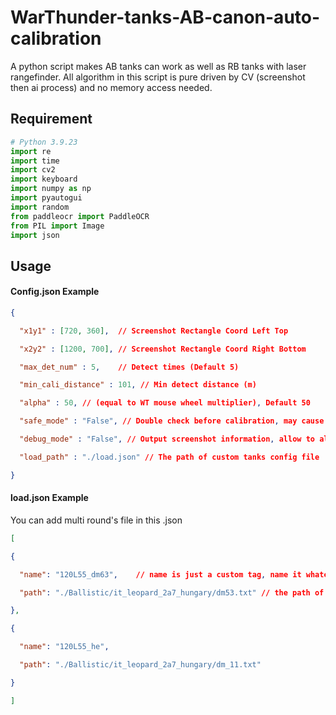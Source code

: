 # WarThunder-tanks-AB-canon-auto-calibration
A python script makes AB tanks can work as well as RB tanks with laser rangefinder.
All algorithm in this script is pure driven by CV (screenshot then ai process) and no memory access needed.

## Requirement

```python
# Python 3.9.23
import re
import time
import cv2
import keyboard
import numpy as np
import pyautogui
import random
from paddleocr import PaddleOCR
from PIL import Image
import json
```



## Usage

#### Config.json Example

```json
{

  "x1y1" : [720, 360],  // Screenshot Rectangle Coord Left Top

  "x2y2" : [1200, 700], // Screenshot Rectangle Coord Right Bottom

  "max_det_num" : 5,	// Detect times (Default 5)

  "min_cali_distance" : 101, // Min detect distance (m)

  "alpha" : 50, // (equal to WT mouse wheel multiplier), Default 50

  "safe_mode" : "False", // Double check before calibration, may cause less efficiency but high Acc (Default False)

  "debug_mode" : "False", // Output screenshot information, allow to alter screenshot position

  "load_path" : "./load.json" // The path of custom tanks config file 

}
```

#### load.json Example

You can add multi round's file in this .json

```json
[

{

  "name": "120L55_dm63",	// name is just a custom tag, name it whatever.

  "path": "./Ballistic/it_leopard_2a7_hungary/dm53.txt"	// the path of the round's data file

},

{

  "name": "120L55_he",

  "path": "./Ballistic/it_leopard_2a7_hungary/dm_11.txt"

}

]
```


